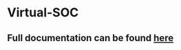 # Virtual-SOC

## Full documentation can be found [here](https://github.com/TeodorSocea/Virtual-SOC/blob/master/Documentation/Documentation.pdf)
